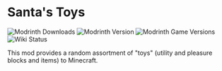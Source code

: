 # Santa's Toys
![Modrinth Downloads](https://img.shields.io/modrinth/dt/santas-toys?style=for-the-badge&logo=modrinth)
![Modrinth Version](https://img.shields.io/modrinth/v/santas-toys?style=for-the-badge&logo=modrinth)
![Modrinth Game Versions](https://img.shields.io/modrinth/game-versions/santas-toys?style=for-the-badge&logo=modrinth)
![Wiki Status](http://modshields.herokuapp.com/wiki?article=Santa's_Toys)

This mod provides a random assortment of "toys" (utility and pleasure blocks and items) to Minecraft.